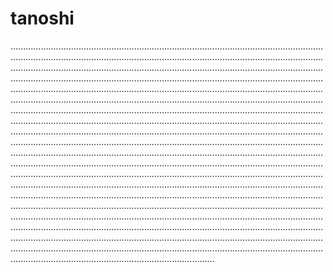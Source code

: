 # tanoshi

.................................................................................................................................................................................................................................................................................................................................................................................................................................................................................................................................................................................................................................................................................................................................................................................................................................................................................................................................................................................................................................................................................................................................................................................................................................................................................................................................................................................................................................................................................................................................................................................................................................................................................................................................................................................................................................................................................................................................................................................................................................................................................................................................................................................................................................................................................................................................................................................................................................................................................................................................................................................................................................................................